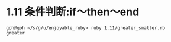 # 1.11 条件判断:if〜then〜end

```
goh@goh ~/s/g/u/enjoyable_ruby> ruby 1.11/greater_smaller.rb
greater
```

